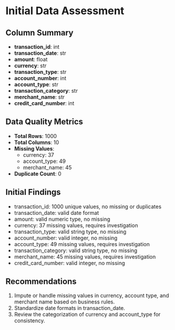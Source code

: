 # Initial Data Assessment

## Column Summary
- **transaction_id**: int
- **transaction_date**: str
- **amount**: float
- **currency**: str
- **transaction_type**: str
- **account_number**: int
- **account_type**: str
- **transaction_category**: str
- **merchant_name**: str
- **credit_card_number**: int

## Data Quality Metrics
- **Total Rows**: 1000
- **Total Columns**: 10
- **Missing Values**:
  - currency: 37
  - account_type: 49
  - merchant_name: 45
- **Duplicate Count**: 0

## Initial Findings
- transaction_id: 1000 unique values, no missing or duplicates
- transaction_date: valid date format
- amount: valid numeric type, no missing
- currency: 37 missing values, requires investigation
- transaction_type: valid string type, no missing
- account_number: valid integer, no missing
- account_type: 49 missing values, requires investigation
- transaction_category: valid string type, no missing
- merchant_name: 45 missing values, requires investigation
- credit_card_number: valid integer, no missing

## Recommendations
1. Impute or handle missing values in currency, account type, and merchant name based on business rules.
2. Standardize date formats in transaction_date.
3. Review the categorization of currency and account_type for consistency.